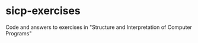 # sicp-exercises
Code and answers to exercises in "Structure and Interpretation of Computer Programs"

